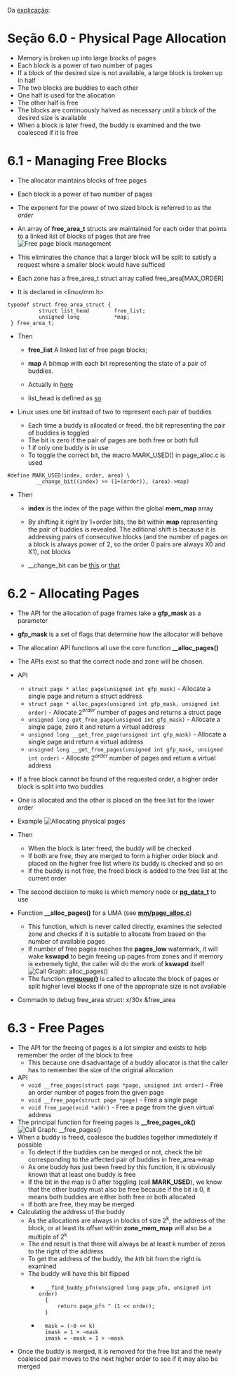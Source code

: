 Da [explicação](https://www.kernel.org/doc/gorman/html/understand/understand009.html):

# Seção 6.0 - Physical Page Allocation

- Memory is broken up into large blocks of pages
- Each block is a power of two number of pages
- If a block of the desired size is not available, a large block is broken up in half
- The two blocks are buddies to each other
- One half is used for the allocation
- The other half is free
- The blocks are continuously halved as necessary until a block of the desired size is available
- When a block is later freed, the buddy is examined and the two coalesced if it is free

# 6.1 - Managing Free Blocks

- The allocator maintains blocks of free pages
- Each block is a power of two number of pages
- The exponent for the power of two sized block is referred to as the _order_
- An array of **free_area_t** structs are maintained for each order that points to a linked list of blocks of pages that are free
![Free page block management](https://www.kernel.org/doc/gorman/html/understand/understand-html029.png)

- This eliminates the chance that a larger block will be split to satisfy a request where a smaller block would have sufficed

- Each zone has a free_area_t struct array called free_area[MAX_ORDER]
- It is declared in <linux/mm.h>
```
typedef struct free_area_struct {
          struct list_head        free_list;
          unsigned long           *map;
 } free_area_t;
```
- Then
    - **free_list** A linked list of free page blocks;
    - **map** A bitmap with each bit representing the state of a pair of buddies.

    - Actually in [here](https://elixir.bootlin.com/linux/latest/source/include/linux/mmzone.h)
    - list_head is defined as [so](https://elixir.bootlin.com/linux/latest/source/include/linux/types.h)

- Linux uses one bit instead of two to represent each pair of buddies
    - Each time a buddy is allocated or freed, the bit representing the pair of buddies is toggled
    - The bit is zero if the pair of pages are both free or both full
    - 1 if only one buddy is in use
    - To toggle the correct bit, the macro MARK_USED() in page_alloc.c is used
```
#define MARK_USED(index, order, area) \
         __change_bit((index) >> (1+(order)), (area)->map)
```
- Then
    - **index** is the index of the page within the global **mem_map** array
    - By shifting it right by 1+order bits, the bit within **map** representing the pair of buddies is revealed. The aditional shift is because it is addressing pairs of consecutive blocks (and the number of pages on a block is always power of 2, so the order 0 pairs are always X0 and X1), not blocks

    - __change_bit can be [this](https://elixir.bootlin.com/linux/v4.19.154/source/include/asm-generic/bitops/non-atomic.h#L41) or [that](https://github.com/torvalds/linux/blob/master/arch/alpha/include/asm/bitops.h#L122)

# 6.2 - Allocating Pages

- The API for the allocation of page frames take a **gfp_mask** as a parameter
- **gfp_mask** is a set of flags that determine how the allocator will behave
- The allocation API functions all use the core function **__alloc_pages()**
- The APIs exist so that the correct node and zone will be chosen.
- API
    - `struct page * alloc_page(unsigned int gfp_mask)` - Allocate a single page and return a struct address
    - `struct page * alloc_pages(unsigned int gfp_mask, unsigned int order)` - Allocate 2<sup>*order*</sup> number of pages and returns a struct page
    - `unsigned long get_free_page(unsigned int gfp_mask)` - Allocate a single page, zero it and return a virtual address
    - `unsigned long __get_free_page(unsigned int gfp_mask)` - Allocate a single page and return a virtual address
    - `unsigned long __get_free_pages(unsigned int gfp_mask, unsigned int order)` - Allocate 2<sup>*order*</sup> number of pages and return a virtual address
- If a free block cannot be found of the requested order, a higher order block is split into two buddies
- One is allocated and the other is placed on the free list for the lower order
- Example
![Allocating physical pages](https://www.kernel.org/doc/gorman/html/understand/understand-html030.png)
- Then
    - When the block is later freed, the buddy will be checked
    - If both are free, they are merged to form a higher order block and placed on the higher free list where its buddy is checked and so on
    - If the buddy is not free, the freed block is added to the free list at the current order

- The second decision to make is which memory node or [**pg_data_t**](https://elixir.bootlin.com/linux/latest/source/include/linux/mmzone.h#L1374) to use
- Function **__alloc_pages()** for a UMA (see [**mm/page_alloc.c**](https://github.com/torvalds/linux/blob/master/mm/page_alloc.c#L4441))
    - This function, which is never called directly, examines the selected zone and checks if it is suitable to allocate from based on the number of available pages
    - If number of free pages reaches the **pages_low** watermark, it will wake **kswapd** to begin freeing up pages from zones and if memory is extremely tight, the caller will do the work of **kswapd** itself
    ![Call Graph: **alloc_pages()**](https://www.kernel.org/doc/gorman/html/understand/understand-html031.png)
    - The function [**rmqueue()**](https://github.com/torvalds/linux/blob/master/mm/page_alloc.c#L2807) is called to allocate the block of pages or split higher level blocks if one of the appropriate size is not available

- Commadn to debug free_area struct: x/30x &free_area

# 6.3 - Free Pages

- The API for the freeing of pages is a lot simpler and exists to help remember the order of the block to free
    - This because one disadvantage of a buddy allocator is that the caller has to remember the size of the original allocation
- API
    - `void __free_pages(struct page *page, unsigned int order)` - Free an order number of pages from the given page
    - `void __free_page(struct page *page)` - Free a single page
    - `void free_page(void *addr)` - Free a page from the given virtual address
- The principal function for freeing pages is **__free_pages_ok()**
![Call Graph: __free_pages()](https://www.kernel.org/doc/gorman/html/understand/understand-html032.png)
- When a buddy is freed, coalesce the buddies together immediately if possible
    - To detect if the buddies can be merged or not, check the bit corresponding to the affected pair of buddies in free_area→map
    - As one buddy has just been freed by this function, it is obviously known that at least one buddy is free
    - If the bit in the map is 0 after toggling (call **MARK_USED**), we know that the other buddy must also be free because if the bit is 0, it means both buddies are either both free or both allocated
    - If both are free, they may be merged
- Calculating the address of the buddy
    - As the allocations are always in blocks of size 2<sup>k</sup>, the address of the block, or at least its offset within **zone_mem_map** will also be a multiple of 2<sup>k</sup>
    - The end result is that there will always be at least k number of zeros to the right of the address
    - To get the address of the buddy, the *kth* bit from the right is examined
    - The buddy will have this bit flipped
        - ```
            __find_buddy_pfn(unsigned long page_pfn, unsigned int order)
            {
	            return page_pfn ^ (1 << order);
            }
    	- ```
        	mask = (~0 << k) 
        	imask = 1 + ~mask
        	imask = -mask = 1 + ~mask
       		```
- Once the buddy is merged, it is removed for the free list and the newly coalesced pair moves to the next higher order to see if it may also be merged

